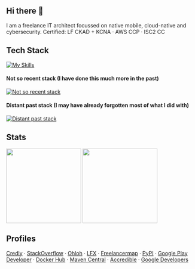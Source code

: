 ## Hi there 👋

I am a freelance IT architect focussed on native mobile, cloud-native and cybersecurity.
Certified: LF CKAD + KCNA ‧ AWS CCP ‧ ISC2 CC

## Tech Stack

[![My Skills](https://skillicons.dev/icons?i=ai,androidstudio,apple,aws,bash,bitbucket,discord,docker,firebase,git,github,githubactions,gitlab,gradle,idea,kotlin,ktor,kubernetes,linux,maven,md,materialui,openshift,swift,vim)](https://skillicons.dev)

#### Not so recent stack (I have done this much more in the past)

[![Not so recent stack](https://skillicons.dev/icons?i=appwrite,cpp,cmake,css,dart,debian,django,flutter,gcp,html,mysql,openstack,postgres,py,sqlite,ubuntu)](https://skillicons.dev)

#### Distant past stack (I may have already forgotten most of what I did with)

[![Distant past stack](https://skillicons.dev/icons?i=bitbucket,bootstrap,c,dotnet,eclipse,go,gtk,jenkins,js,qt,rails,ruby)](https://skillicons.dev)

## Stats

<picture>
  <source srcset="https://github-readme-stats.vercel.app/api?username=saschpe&show_icons=true&theme=dark" media="(prefers-color-scheme: dark)" />
  <source srcset="https://github-readme-stats.vercel.app/api?username=saschpe&show_icons=true" media="(prefers-color-scheme: light), (prefers-color-scheme: no-preference)" />
  <img height=200 align="center" src="https://github-readme-stats.vercel.app/api?username=saschpe&show_icons=true" />
</picture>
<picture>
  <source srcset="https://github-readme-stats.vercel.app/api/top-langs?username=saschpe&layout=compact&langs_count=8&card_width=320&theme=dark" media="(prefers-color-scheme: dark)" />
  <source srcset="https://github-readme-stats.vercel.app/api/top-langs?username=saschpe&layout=compact&langs_count=8&card_width=320" media="(prefers-color-scheme: light), (prefers-color-scheme: no-preference)" />
  <img height=200 align="center" src="https://github-readme-stats.vercel.app/api/top-langs?username=saschpe&layout=compact&langs_count=8&card_width=320" />
</picture>

## Profiles
[Credly](https://www.credly.com/users/saschpe) ‧ [StackOverflow](https://stackoverflow.com/users/3281431/saschpe) ‧ [Ohloh](https://openhub.net/accounts/saschpe) ‧ [LFX](https://openprofile.dev/profile/saschpe) ‧ [Freelancermap](https://www.freelancermap.de/profil/sascha-peilicke) ‧ [PyPI](https://pypi.org/user/saschpe/) ‧ [Google Play Developer](https://play.google.com/store/apps/dev?id=8928456854249573763&pli=1)
 ‧ [Docker Hub](https://hub.docker.com/u/saschpe) ‧ [Maven Central](https://central.sonatype.com/search?q=de.peilicke.sascha&namespace=de.peilicke.sascha) ‧ [Accredible](https://www.credential.net/profile/saschpe) ‧ [Google Developers](https://g.dev/saschpe)

<!--
**saschpe/saschpe** is a ✨ _special_ ✨ repository because its `README.md` (this file) appears on your GitHub profile.

Here are some ideas to get you started:

- 🔭 I’m currently working on ...
- 🌱 I’m currently learning ...
- 👯 I’m looking to collaborate on ...
- 🤔 I’m looking for help with ...
- 💬 Ask me about ...
- 📫 How to reach me: ...
- 😄 Pronouns: ...
- ⚡ Fun fact: ...
-->
